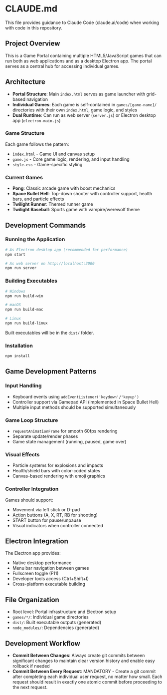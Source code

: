 # CLAUDE.md

This file provides guidance to Claude Code (claude.ai/code) when working with code in this repository.

## Project Overview

This is a Game Portal containing multiple HTML5/JavaScript games that can run both as web applications and as a desktop Electron app. The portal serves as a central hub for accessing individual games.

## Architecture

- **Portal Structure**: Main `index.html` serves as game launcher with grid-based navigation
- **Individual Games**: Each game is self-contained in `games/[game-name]/` directories with their own `index.html`, game logic, and styles
- **Dual Runtime**: Can run as web server (`server.js`) or Electron desktop app (`electron-main.js`)

### Game Structure
Each game follows the pattern:
- `index.html` - Game UI and canvas setup
- `game.js` - Core game logic, rendering, and input handling  
- `style.css` - Game-specific styling

### Current Games
- **Pong**: Classic arcade game with boost mechanics
- **Space Bullet Hell**: Top-down shooter with controller support, health bars, and particle effects
- **Twilight Runner**: Themed runner game
- **Twilight Baseball**: Sports game with vampire/werewolf theme

## Development Commands

### Running the Application
```bash
# As Electron desktop app (recommended for performance)
npm start

# As web server on http://localhost:3000
npm run server
```

### Building Executables
```bash
# Windows
npm run build-win

# macOS  
npm run build-mac

# Linux
npm run build-linux
```

Built executables will be in the `dist/` folder.

### Installation
```bash
npm install
```

## Game Development Patterns

### Input Handling
- Keyboard events using `addEventListener('keydown'/'keyup')`
- Controller support via Gamepad API (implemented in Space Bullet Hell)
- Multiple input methods should be supported simultaneously

### Game Loop Structure
- `requestAnimationFrame` for smooth 60fps rendering
- Separate update/render phases
- Game state management (running, paused, game over)

### Visual Effects
- Particle systems for explosions and impacts
- Health/shield bars with color-coded states
- Canvas-based rendering with emoji graphics

### Controller Integration
Games should support:
- Movement via left stick or D-pad
- Action buttons (A, X, RT, RB for shooting)
- START button for pause/unpause
- Visual indicators when controller connected

## Electron Integration

The Electron app provides:
- Native desktop performance
- Menu bar navigation between games
- Fullscreen toggle (F11)
- Developer tools access (Ctrl+Shift+I)
- Cross-platform executable building

## File Organization

- Root level: Portal infrastructure and Electron setup
- `games/*/`: Individual game directories
- `dist/`: Built executable outputs (generated)
- `node_modules/`: Dependencies (generated)

## Development Workflow

- **Commit Between Changes**: Always create git commits between significant changes to maintain clear version history and enable easy rollback if needed
- **Commit Between Every Request**: MANDATORY - Create a git commit after completing each individual user request, no matter how small. Each request should result in exactly one atomic commit before proceeding to the next request.